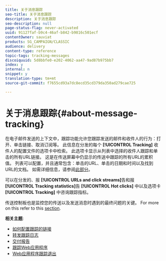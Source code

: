```yaml
---
title: 关于消息跟踪
seo-title: 关于消息跟踪
description: 关于消息跟踪
seo-description: null
page-status-flag: never-activated
uuid: 91127faf-b9c4-46af-b842-b9816c501ecf
contentOwner: sauviat
products: SG_CAMPAIGN/CLASSIC
audience: delivery
content-type: reference
topic-tags: tracking-messages
discoiquuid: 5d8bbfe0-e202-4062-aa47-9ad87b975bb7
index: y
internal: n
snippet: y
translation-type: tm+mt
source-git-commit: f7655cd93a7dc8ecd35cd379da350ad279cae725

---
```



# 关于消息跟踪{#about-message-tracking}

在电子邮件发送的上下文中，跟踪功能允许您跟踪发送的邮件和收件人的行为：打开、单击链接、取消订阅等。 此信息在分发的每个 **[!UICONTROL Tracking]** 收件人的配置文件的选项卡中检索。 此选项卡显示从列表中选择的收件人跟踪和单击的所有URL链接。 这是在传送屏幕中仍显示的传送中跟踪的所有URL的累积值。 列表可以配置，并且通常包含：单击的URL、单击的日期和时间以及找到URL的文档。 如需详细信息，请参阅[此部分](../../platform/using/editing-a-profile.md#tracking-tab)。

可以在分发的、报 **[!UICONTROL URLs and click streams]**&#x200B;告和报 **[!UICONTROL Tracking statistics]**&#x200B;告 **[!UICONTROL Hot clicks]** 中以及选项卡 **[!UICONTROL Tracking]** 中咨询跟踪指标。

传送控制板也是监控您的传送以及发送消息时遇到的最终问题的关键。 For more on this refer to this [section](../../delivery/using/monitoring-a-delivery.md).

**相关主题**:

* [如何配置跟踪的链接](../../delivery/using/how-to-configure-tracked-links.md)
* [转发跟踪日志](../../production/using/tracking-logs-issues.md)
* [交付报告](../../reporting/using/delivery-reports.md)
* [跟踪Web应用程序](../../web/using/tracking-a-web-application.md)
* [Web应用程序跟踪退出](../../web/using/web-application-tracking-opt-out.md)
